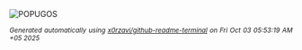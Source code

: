 <div align="justify">
<picture>
    <source media="(prefers-color-scheme: dark)" srcset="https://i.ibb.co/JFnbVKdN/output-gif.gif">
    <source media="(prefers-color-scheme: light)" srcset="https://i.ibb.co/JFnbVKdN/output-gif.gif">
    <img alt="POPUGOS" src="https://i.ibb.co/JFnbVKdN/output-gif.gif">
</picture>

<sub><i>Generated automatically using [x0rzavi/github-readme-terminal](https://github.com/x0rzavi/github-readme-terminal) on Fri Oct 03 05:53:19 AM +05 2025</i></sub>
</div>